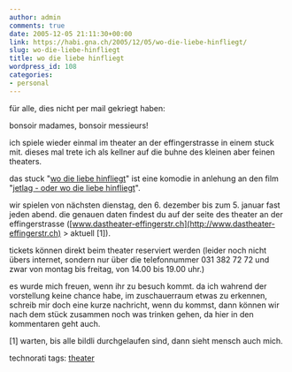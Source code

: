 ```yaml
---
author: admin
comments: true
date: 2005-12-05 21:11:30+00:00
link: https://habi.gna.ch/2005/12/05/wo-die-liebe-hinfliegt/
slug: wo-die-liebe-hinfliegt
title: wo die liebe hinfliegt
wordpress_id: 108
categories:
- personal
---
```



für alle, dies nicht per mail gekriegt haben:



bonsoir madames, bonsoir messieurs!



ich spiele wieder einmal im theater an der effingerstrasse in einem stuck mit. dieses mal trete ich als kellner auf die buhne des kleinen aber feinen theaters.



das stuck "[wo die liebe hinfliegt](http://www.dastheater-effingerstr.ch/spielzeit.shtml)" ist eine komodie in anlehung an den film "[jetlag - oder wo die liebe hinfliegt](https://imdb.com/title/tt0293116/)".



wir spielen von nächsten dienstag, den 6. dezember bis zum 5. januar fast jeden abend. die genauen daten findest du auf der seite des theater an der effingerstrasse ([www.dastheater-effingerstr.ch](http://www.dastheater-effingerstr.ch) > aktuell [1]).



tickets können direkt beim theater reserviert werden (leider noch nicht übers internet, sondern nur über die telefonnummer 031 382 72 72 und zwar von montag bis freitag, von 14.00 bis 19.00 uhr.)



es wurde mich freuen, wenn ihr zu besuch kommt. da ich wahrend der vorstellung keine chance habe, im zuschauerraum etwas zu erkennen, schreib mir doch eine kurze nachricht, wenn du kommst, dann können wir nach dem stück zusammen noch was trinken gehen, da hier in den kommentaren geht auch.



[1] warten, bis alle bildli durchgelaufen sind, dann sieht mensch auch mich.





technorati tags: [theater](http://www.technorati.com/tag/theater)
